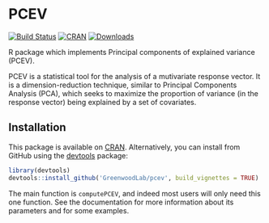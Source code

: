 # PCEV
[![Build Status](https://travis-ci.org/GreenwoodLab/pcev.svg?branch=master)](https://travis-ci.org/GreenwoodLab/pcev) [![CRAN](http://www.r-pkg.org/badges/version/pcev?color=blue)](http://cran.rstudio.com/package=pcev) [![Downloads](http://cranlogs.r-pkg.org/badges/grand-total/pcev?color=green)](http://www.r-pkg.org/pkg/pcev)


R package which implements Principal components of explained variance (PCEV).

PCEV is a statistical tool for the analysis of a mutivariate response vector. It is a dimension-reduction technique, similar to Principal Components Analysis (PCA), which seeks to maximize the proportion of variance (in the response vector) being explained by a set of covariates.

## Installation

This package is available on [CRAN](https://cran.r-project.org/web/packages/pcev/). Alternatively, you can install from GitHub using the [devtools](http://cran.r-project.org/web/packages/devtools/index.html) package:

``` r
library(devtools)
devtools::install_github('GreenwoodLab/pcev', build_vignettes = TRUE)
```

The main function is ```computePCEV```, and indeed most users will only need this one function. See the documentation for more information about its parameters and for some examples.
